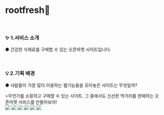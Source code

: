 <h1>rootfresh🥬</h1>
<br/>
<h3>✨ 1.서비스 소개</h3>
<p>● 건강한 식재료를 구매할 수 있는 오픈마켓 사이트입니다.</p>
<br/>
<h3>💡 2.기획 배경</h3>
<p>● 사람들이 가장 많이 이용하는 웹기능들을 모아놓은 사이트는 무엇일까?</p>
>무언가를 쇼핑하고 구매할 수 있는 사이트. 그 중에서도 신선한 먹거리를 판매하는 오픈마켓 서비스를 만들어보자!
<div>
  <img src="https://img.shields.io/badge/html5-E34F26?style=for-the-badge&logo=html5&logoColor=white"> 
  <img src="https://img.shields.io/badge/css-1572B6?style=for-the-badge&logo=css3&logoColor=white"> 
  <img src="https://img.shields.io/badge/javascript-F7DF1E?style=for-the-badge&logo=javascript&logoColor=black"> 
  <img src="https://img.shields.io/badge/react-61DAFB?style=for-the-badge&logo=react&logoColor=black"> 
  <img src="https://img.shields.io/badge/firebase-FFCA28?style=for-the-badge&logo=firebase&logoColor=white">  
  <img src="https://img.shields.io/badge/redux-764ABC?style=for-the-badge&logo=redux&logoColor=white"> 
</div>
